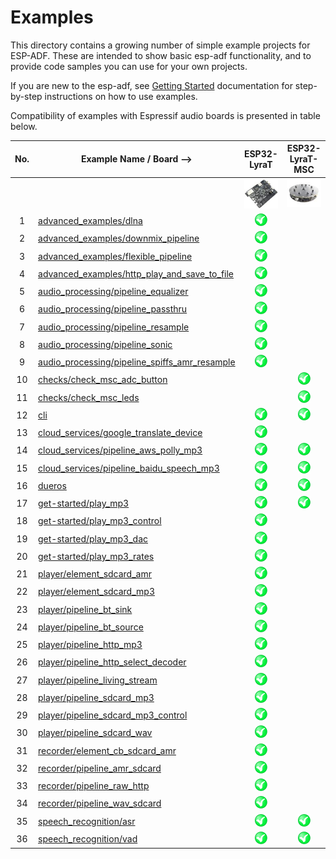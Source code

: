 # Examples

This directory contains a growing number of simple example projects for ESP-ADF. These are intended to show basic esp-adf functionality, and to provide code samples you can use for your own projects.

If you are new to the esp-adf, see [Getting Started](https://docs.espressif.com/projects/esp-adf/en/latest/get-started/index.html) documentation for step-by-step instructions on how to use examples.

Compatibility of examples with Espressif audio boards is presented in table below.

| No. | Example Name / Board -->                                                                       |                        ESP32-LyraT                       |                      ESP32-LyraT-MSC                     |
|:---:|------------------------------------------------------------------------------------------------|:--------------------------------------------------------:|:--------------------------------------------------------:|
|     |                                                                                                | [![alt text](../docs/_static/esp32-lyrat-v4.2-side-small.jpg "ESP32-LyraT")](https://docs.espressif.com/projects/esp-adf/en/latest/get-started/get-started-esp32-lyrat.html) | [![alt text](../docs/_static/esp32-lyratd-msc-v2.2-small.jpg "ESP32-LyraTD-MSC")](https://docs.espressif.com/projects/esp-adf/en/latest/get-started/get-started-esp32-lyratd-msc.html) |
|  1  | [advanced_examples/dlna](advanced_examples/dlna)                                               | ![alt text](../docs/_static/yes-button.png "Compatible") |                                                          |
|  2  | [advanced_examples/downmix_pipeline](advanced_examples/downmix_pipeline)                       | ![alt text](../docs/_static/yes-button.png "Compatible") |                                                          |
|  3  | [advanced_examples/flexible_pipeline](advanced_examples/flexible_pipeline)                     | ![alt text](../docs/_static/yes-button.png "Compatible") |                                                          |
|  4  | [advanced_examples/http_play_and_save_to_file](advanced_examples/http_play_and_save_to_file)   | ![alt text](../docs/_static/yes-button.png "Compatible") |                                                          |
|  5  | [audio_processing/pipeline_equalizer](audio_processing/pipeline_equalizer)                     | ![alt text](../docs/_static/yes-button.png "Compatible") |                                                          |
|  6  | [audio_processing/pipeline_passthru](audio_processing/pipeline_passthru)                       | ![alt text](../docs/_static/yes-button.png "Compatible") |                                                          |
|  7  | [audio_processing/pipeline_resample](audio_processing/pipeline_resample)                       | ![alt text](../docs/_static/yes-button.png "Compatible") |                                                          |
|  8  | [audio_processing/pipeline_sonic](audio_processing/pipeline_sonic)                             | ![alt text](../docs/_static/yes-button.png "Compatible") |                                                          |
|  9  | [audio_processing/pipeline_spiffs_amr_resample](audio_processing/pipeline_spiffs_amr_resample) | ![alt text](../docs/_static/yes-button.png "Compatible") |                                                          |
| 10  | [checks/check_msc_adc_button](checks/check_msc_adc_button)                                     |                                                          | ![alt text](../docs/_static/yes-button.png "Compatible") |
| 11  | [checks/check_msc_leds](checks/check_msc_leds)                                                 |                                                          | ![alt text](../docs/_static/yes-button.png "Compatible") |
| 12  | [cli](cli)                                                                                     | ![alt text](../docs/_static/yes-button.png "Compatible") | ![alt text](../docs/_static/yes-button.png "Compatible") |
| 13  | [cloud_services/google_translate_device](cloud_services/google_translate_device)               | ![alt text](../docs/_static/yes-button.png "Compatible") |                                                          |
| 14  | [cloud_services/pipeline_aws_polly_mp3](cloud_services/pipeline_aws_polly_mp3)                 | ![alt text](../docs/_static/yes-button.png "Compatible") | ![alt text](../docs/_static/yes-button.png "Compatible") |
| 15  | [cloud_services/pipeline_baidu_speech_mp3](cloud_services/pipeline_baidu_speech_mp3)           | ![alt text](../docs/_static/yes-button.png "Compatible") | ![alt text](../docs/_static/yes-button.png "Compatible") |
| 16  | [dueros](dueros)                                                                               | ![alt text](../docs/_static/yes-button.png "Compatible") | ![alt text](../docs/_static/yes-button.png "Compatible")|
| 17  | [get-started/play_mp3](get-started/play_mp3)                                                   | ![alt text](../docs/_static/yes-button.png "Compatible") | ![alt text](../docs/_static/yes-button.png "Compatible") |
| 18  | [get-started/play_mp3_control](get-started/play_mp3_control)                                   | ![alt text](../docs/_static/yes-button.png "Compatible") |                                                          |
| 19  | [get-started/play_mp3_dac](get-started/play_mp3_dac)                                           | ![alt text](../docs/_static/yes-button.png "Compatible") |                                                          |
| 20  | [get-started/play_mp3_rates](get-started/play_mp3_rates)                                       | ![alt text](../docs/_static/yes-button.png "Compatible") |                                                          |
| 21  | [player/element_sdcard_amr](player/element_sdcard_amr)                                         | ![alt text](../docs/_static/yes-button.png "Compatible") |                                                          |
| 22  | [player/element_sdcard_mp3](player/element_sdcard_mp3)                                         | ![alt text](../docs/_static/yes-button.png "Compatible") |                                                          |
| 23  | [player/pipeline_bt_sink](player/pipeline_bt_sink)                                             | ![alt text](../docs/_static/yes-button.png "Compatible") |                                                          |
| 24  | [player/pipeline_bt_source](player/pipeline_bt_source)                                         | ![alt text](../docs/_static/yes-button.png "Compatible") |                                                          |
| 25  | [player/pipeline_http_mp3](player/pipeline_http_mp3)                                           | ![alt text](../docs/_static/yes-button.png "Compatible") |                                                          |
| 26  | [player/pipeline_http_select_decoder](player/pipeline_http_select_decoder)                     | ![alt text](../docs/_static/yes-button.png "Compatible") |                                                          |
| 27  | [player/pipeline_living_stream](player/pipeline_living_stream)                                 | ![alt text](../docs/_static/yes-button.png "Compatible") |                                                          |
| 28  | [player/pipeline_sdcard_mp3](player/pipeline_sdcard_mp3)                                       | ![alt text](../docs/_static/yes-button.png "Compatible") |                                                          |
| 29  | [player/pipeline_sdcard_mp3_control](player/pipeline_sdcard_mp3_control)                       | ![alt text](../docs/_static/yes-button.png "Compatible") |                                                          |
| 30  | [player/pipeline_sdcard_wav](player/pipeline_sdcard_wav)                                       | ![alt text](../docs/_static/yes-button.png "Compatible") |                                                          |
| 31  | [recorder/element_cb_sdcard_amr](recorder/element_cb_sdcard_amr)                               | ![alt text](../docs/_static/yes-button.png "Compatible") |                                                          |
| 32  | [recorder/pipeline_amr_sdcard](recorder/pipeline_amr_sdcard)                                   | ![alt text](../docs/_static/yes-button.png "Compatible") |                                                          |
| 33  | [recorder/pipeline_raw_http](recorder/pipeline_raw_http)                                       | ![alt text](../docs/_static/yes-button.png "Compatible") |                                                          |
| 34  | [recorder/pipeline_wav_sdcard](recorder/pipeline_wav_sdcard)                                   | ![alt text](../docs/_static/yes-button.png "Compatible") |                                                          |
| 35  | [speech_recognition/asr](speech_recognition/asr)                                               | ![alt text](../docs/_static/yes-button.png "Compatible") | ![alt text](../docs/_static/yes-button.png "Compatible") |
| 36  | [speech_recognition/vad](speech_recognition/vad)                                               | ![alt text](../docs/_static/yes-button.png "Compatible") | ![alt text](../docs/_static/yes-button.png "Compatible") |